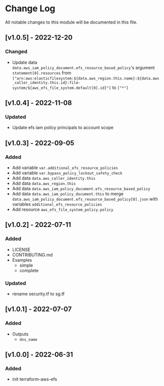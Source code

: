 # Change Log

All notable changes to this module will be documented in this file.

## [v1.0.5] - 2022-12-20

### Changed

- Update data `data.aws_iam_policy_document.efs_resource_based_policy`'s argument `statement[0].resources` from `["arn:aws:elasticfilesystem:${data.aws_region.this.name}:${data.aws_caller_identity.this.id}:file-system/${aws_efs_file_system.default[0].id}"]` to `["*"]`

## [v1.0.4] - 2022-11-08

### Updated

- Update efs iam policy principals to account scope

## [v1.0.3] - 2022-09-05

### Added

- Add variable `var.additional_efs_resource_policies`
- Add variable `var.bypass_policy_lockout_safety_check`
- Add data `data.aws_caller_identity.this`
- Add data `data.aws_region.this`
- Add data `data.aws_iam_policy_document.efs_resource_based_policy`
- Add data `data.aws_iam_policy_document.this` to merge `data.aws_iam_policy_document.efs_resource_based_policy[0].json` with variables `additional_efs_resource_policies`
- Add resource `aws_efs_file_system_policy.policy`

## [v1.0.2] - 2022-07-11

### Added

- LICENSE
- CONTRIBUTING.md
- Examples
  - simple
  - complete

### Updated

- rename security.tf to sg.tf


## [v1.0.1] - 2022-07-07


### Added

- Outputs
  - `dns_name`

## [v1.0.0] - 2022-06-31

### Added

- init terraform-aws-efs
